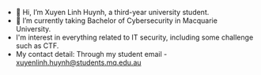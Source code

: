 - 👋 Hi, I’m Xuyen Linh Huynh, a third-year university student.
- 🌱 I’m currently taking Bachelor of Cybersecurity in Macquarie University.
- I'm interest in everything related to IT security, including some challenge such as CTF.
- My contact detail: Through my student email - xuyenlinh.huynh@students.mq.edu.au

<!---
xuyenlinhHuynh/xuyenlinhHuynh is a ✨ special ✨ repository because its `README.md` (this file) appears on your GitHub profile.
You can click the Preview link to take a look at your changes.
--->
